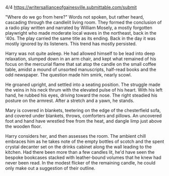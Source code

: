 4/4 https://writersallianceofgainesville.submittable.com/submit

"Where do we go from here?" Words not spoken, but rather heard, cascading through the candlelit living room. They formed the conclusion of a radio play written and narrated by William Mosely, a mostly forgotten playwright who made moderate local waves in the northeast, back in the '40s. The play carried the same title as its ending. Back in the day it was mostly ignored by its listeners. This trend has mostly persisted. 

Harry was not quite asleep. He had allowed himself to be lead into deep relaxation, slumped down in an arm chair, and kept what remained of his focus on the mercurial flame that sat atop the candle on the small coffee table, amidst a mound of unsorted manuscripts, half-read books and the odd newspaper. The question made him smirk, nearly scowl. 

He groaned upright, and settled into a seating position. The struggle made the veins in his neck thrum with the elevated pulse of his heart. With his left hand, he rubbed his eyes, driving toward the nose. The right steadied his posture on the armrest. After a stretch and a yawn, he stands. 

Mary is covered in blankets, teetering on the edge of the chesterfield sofa, and covered under blankets, throws, comforters and pillows. An uncovered foot and hand have wrestled free from the heat, and dangle limp just above the wooden floor. 

Harry considers her, and then assesses the room. The ambient chill embraces him as he takes note of the empty bottles of scotch and the spent crystal decanter set on the drinks cabinet along the wall leading to the kitchen. Had there been more than a few candles lit, he'd have seen the bespoke bookcases stacked with leather-bound volumes that he knew had never been read. In the modest flicker of the remaining candle, he could only make out a suggestion of their outline. 